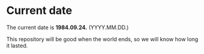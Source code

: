 # Current date

The current date is **1984.09.24.** (YYYY.MM.DD.)

This repository will be good when the world ends, so we will know how long it lasted.